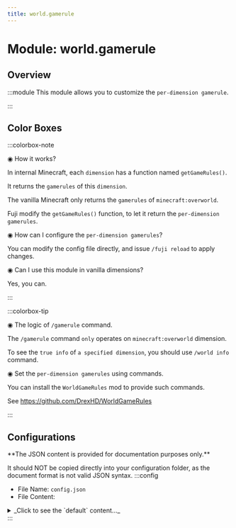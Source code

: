 ```yaml
---
title: world.gamerule
---
```



# Module: world.gamerule

## Overview
:::module
  This module allows you to customize the `per-dimension gamerule`.


:::
## Color Boxes

:::colorbox-note

  ◉ How it works?
  
  In internal Minecraft, each `dimension` has a function named `getGameRules()`.
  
  It returns the `gamerules` of this `dimension`.
  
  
  
  The vanilla Minecraft only returns the `gamerules` of `minecraft:overworld`.
  
  Fuji modify the `getGameRules()` function, to let it return the `per-dimension gamerules`.
  
  
  
  ◉ How can I configure the `per-dimension gamerules`?
  
  You can modify the config file directly, and issue `/fuji reload` to apply changes.
  
  
  
  ◉ Can I use this module in vanilla dimensions?
  
  Yes, you can.


:::

:::colorbox-tip

  ◉ The logic of `/gamerule` command.
  
  The `/gamerule` command `only` operates on `minecraft:overworld` dimension.
  
  
  
  To see the `true info` of `a specified dimension`, you should use `/world info` command.
  
  
  
  ◉ Set the `per-dimension gamerules` using commands.
  
  You can install the `WorldGameRules` mod to provide such commands.
  
  See https://github.com/DrexHD/WorldGameRules


:::

## Configurations
<Admonition type="warning" icon="" title="">
**The JSON content is provided for documentation purposes only.**

It should NOT be copied directly into your configuration folder, as the document format is not valid JSON syntax.
</Admonition>
:::config
- File Name: `config.json`
- File Content: 
<details>

<summary>_Click to see the `default` content..._</summary>

```json showLineNumbers title="config/fuji/modules/world/gamerule/config.json"
{
  "game_rules": [
    {
      "enable": true,
      "dimension_id": "fuji:example",
      "game_rules": {
        "boolean_rules": {
          "keepInventory": true
        },
        "int_rules": {
          "playersSleepingPercentage": 50
        }
      }
    }
  ]
}
```
</details>
:::
